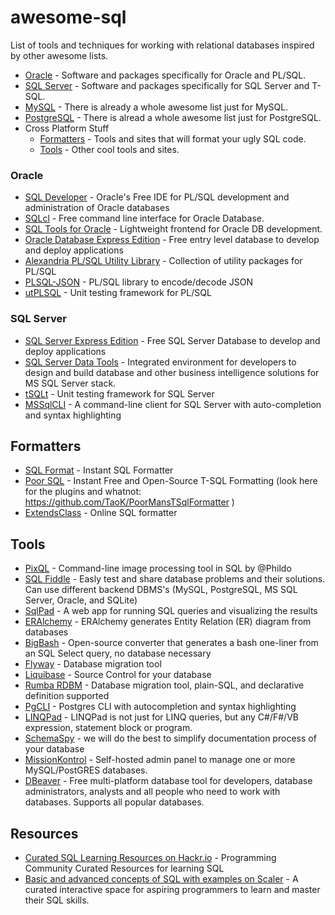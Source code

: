 awesome-sql
===========

List of tools and techniques for working with relational databases inspired by other awesome lists.

- [Oracle](#oracle) - Software and packages specifically for Oracle and PL/SQL.
- [SQL Server](#sqlserver) - Software and packages specifically for SQL Server and T-SQL.
- [MySQL](https://github.com/shlomi-noach/awesome-mysql) - There is already a whole awesome list just for MySQL.
- [PostgreSQL](https://github.com/dhamaniasad/awesome-postgres) - There is alread a whole awesome list just for PostgreSQL.
- Cross Platform Stuff
  - [Formatters](#formatter) - Tools and sites that will format your ugly SQL code.
  - [Tools](#tools) - Other cool tools and sites.

### <a name="oracle"></a>Oracle
- [SQL Developer](https://www.oracle.com/database/technologies/appdev/sqldeveloper-landing.html) - Oracle's Free IDE for PL/SQL development and administration of Oracle databases
- [SQLcl](https://www.oracle.com/database/technologies/appdev/sqlcl.html) - Free command line interface for Oracle Database.
- [SQL Tools for Oracle](http://sourceforge.net/projects/sqlt/) - Lightweight frontend for Oracle DB development.
- [Oracle Database Express Edition](https://www.oracle.com/database/technologies/appdev/xe.html) - Free entry level database to develop and deploy applications
- [Alexandria PL/SQL Utility Library](https://github.com/mortenbra/alexandria-plsql-utils) - Collection of utility packages for PL/SQL
- [PLSQL-JSON](https://github.com/doberkofler/PLSQL-JSON) - PL/SQL library to encode/decode JSON
- [utPLSQL](http://utplsql.org/) - Unit testing framework for PL/SQL

### <a name="sqlserver"></a>SQL Server
- [SQL Server Express Edition](http://www.microsoft.com/en-us/server-cloud/products/sql-server-editions/sql-server-express.aspx) - Free SQL Server Database to develop and deploy applications
- [SQL Server Data Tools](http://msdn.microsoft.com/en-us/data/tools.aspx) - Integrated environment for developers to design and build database and other business intelligence solutions for MS SQL Server stack.
- [tSQLt](http://tsqlt.org/) - Unit testing framework for SQL Server
- [MSSqlCLI](https://github.com/dbcli/mssql-cli) - A command-line client for SQL Server with auto-completion and syntax highlighting

## <a name="formatter"></a>Formatters

- [SQL Format](http://www.dpriver.com/pp/sqlformat.htm) - Instant SQL Formatter
- [Poor SQL](http://poorsql.com/) - Instant Free and Open-Source T-SQL Formatting (look here for the plugins and whatnot: https://github.com/TaoK/PoorMansTSqlFormatter )
- [ExtendsClass](https://extendsclass.com/sql-formatter.html) - Online SQL formatter

## <a name="tools"></a>Tools

- [PixQL](https://github.com/Phildo/pixQL) - Command-line image processing tool in SQL by @Phildo
- [SQL Fiddle](http://sqlfiddle.com/) - Easly test and share database problems and their solutions. Can use different backend DBMS's (MySQL, PostgreSQL, MS SQL Server, Oracle, and SQLite)
- [SqlPad](http://rickbergfalk.github.io/sqlpad/) - A web app for running SQL queries and visualizing the results
- [ERAlchemy](https://github.com/Alexis-benoist/eralchemy) - ERAlchemy generates Entity Relation (ER) diagram from databases
- [BigBash](https://github.com/zalando/bigbash) - Open-source converter that generates a bash one-liner from an SQL Select query, no database necessary
- [Flyway](https://flywaydb.org/) - Database migration tool
- [Liquibase](http://www.liquibase.org/) - Source Control for your database
- [Rumba RDBM](https://www.dbinvent.com/) - Database migration tool, plain-SQL, and declarative definition supported
- [PgCLI](https://github.com/dbcli/pgcli) - Postgres CLI with autocompletion and syntax highlighting
- [LINQPad](https://www.linqpad.net/) - LINQPad is not just for LINQ queries, but any C#/F#/VB expression, statement block or program.
- [SchemaSpy](https://github.com/schemaspy/schemaspy) - we will do the best to simplify documentation process of your database
- [MissionKontrol](https://github.com/Mission-Kontrol/MissionKontrol) - Self-hosted admin panel to manage one or more MySQL/PostGRES databases.
- [DBeaver](https://dbeaver.io) - Free multi-platform database tool for developers, database administrators, analysts and all people who need to work with databases. Supports all popular databases.

## <a name="resources"></a>Resources

- [Curated SQL Learning Resources on Hackr.io](https://hackr.io/tutorials/learn-sql) - Programming Community Curated Resources for learning SQL
- [Basic and advanced concepts of SQL with examples on Scaler](https://www.scaler.com/topics/sql/) - A curated interactive space for aspiring programmers to learn and master their SQL skills.
